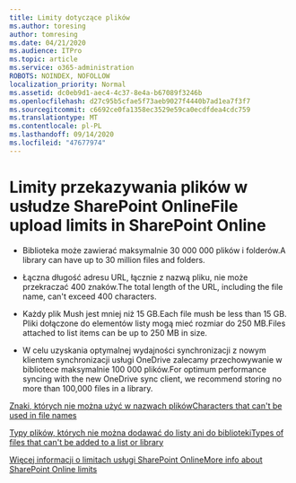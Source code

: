 ```yaml
---
title: Limity dotyczące plików
ms.author: toresing
author: tomresing
ms.date: 04/21/2020
ms.audience: ITPro
ms.topic: article
ms.service: o365-administration
ROBOTS: NOINDEX, NOFOLLOW
localization_priority: Normal
ms.assetid: dc0eb9d1-aec4-4c37-8e4a-b67089f3246b
ms.openlocfilehash: d27c95b5cfae5f73aeb9027f4440b7ad1ea7f3f7
ms.sourcegitcommit: c6692ce0fa1358ec3529e59ca0ecdfdea4cdc759
ms.translationtype: MT
ms.contentlocale: pl-PL
ms.lasthandoff: 09/14/2020
ms.locfileid: "47677974"
---
```

# <a name="file-upload-limits-in-sharepoint-online"></a><span data-ttu-id="3c5bb-102">Limity przekazywania plików w usłudze SharePoint Online</span><span class="sxs-lookup"><span data-stu-id="3c5bb-102">File upload limits in SharePoint Online</span></span>

- <span data-ttu-id="3c5bb-103">Biblioteka może zawierać maksymalnie 30 000 000 plików i folderów.</span><span class="sxs-lookup"><span data-stu-id="3c5bb-103">A library can have up to 30 million files and folders.</span></span>
    
- <span data-ttu-id="3c5bb-104">Łączna długość adresu URL, łącznie z nazwą pliku, nie może przekraczać 400 znaków.</span><span class="sxs-lookup"><span data-stu-id="3c5bb-104">The total length of the URL, including the file name, can't exceed 400 characters.</span></span>
    
- <span data-ttu-id="3c5bb-105">Każdy plik Mush jest mniej niż 15 GB.</span><span class="sxs-lookup"><span data-stu-id="3c5bb-105">Each file mush be less than 15 GB.</span></span> <span data-ttu-id="3c5bb-106">Pliki dołączone do elementów listy mogą mieć rozmiar do 250 MB.</span><span class="sxs-lookup"><span data-stu-id="3c5bb-106">Files attached to list items can be up to 250 MB in size.</span></span>
    
- <span data-ttu-id="3c5bb-107">W celu uzyskania optymalnej wydajności synchronizacji z nowym klientem synchronizacji usługi OneDrive zalecamy przechowywanie w bibliotece maksymalnie 100 000 plików.</span><span class="sxs-lookup"><span data-stu-id="3c5bb-107">For optimum performance syncing with the new OneDrive sync client, we recommend storing no more than 100,000 files in a library.</span></span> 
    
[<span data-ttu-id="3c5bb-108">Znaki, których nie można użyć w nazwach plików</span><span class="sxs-lookup"><span data-stu-id="3c5bb-108">Characters that can't be used in file names</span></span>](https://go.microsoft.com/fwlink/?linkid=866430)
  
[<span data-ttu-id="3c5bb-109">Typy plików, których nie można dodawać do listy ani do biblioteki</span><span class="sxs-lookup"><span data-stu-id="3c5bb-109">Types of files that can't be added to a list or library</span></span>](https://go.microsoft.com/fwlink/?linkid=273757)
  
[<span data-ttu-id="3c5bb-110">Więcej informacji o limitach usługi SharePoint Online</span><span class="sxs-lookup"><span data-stu-id="3c5bb-110">More info about SharePoint Online limits</span></span>](https://go.microsoft.com/fwlink/?linkid=271273)
  

